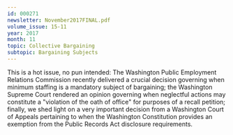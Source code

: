 ```yaml
---
id: 000271
newsletter: November2017FINAL.pdf
volume_issue: 15-11
year: 2017
month: 11
topic: Collective Bargaining
subtopic: Bargaining Subjects
---
```


This is a hot issue, no pun intended:  The Washington Public Employment Relations Commission recently delivered a crucial decision governing when minimum staffing is a mandatory subject of bargaining; the Washington Supreme Court rendered an opinion governing when neglectful actions may constitute a "violation of the oath of office" for purposes of a recall petition; finally, we shed light on a very important decision from a Washington Court of Appeals pertaining to when the Washington Constitution provides an exemption from the Public Records Act disclosure requirements.